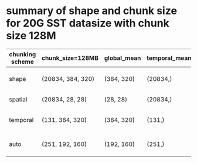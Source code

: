 
# summary of shape and chunk size for 20G SST datasize with chunk size 128M

| chunking scheme | chunk_size=128MB | global_mean | temporal_mean | climatology | anomaly |
|---|---|---|---|---|---|
|shape |(20834, 384, 320)|(384, 320)| (20834,)|(4, 384, 320)|(20834, 384, 320)|
|spatial | (20834, 28, 28) | (28, 28) | (20834,)|  (1, 28, 28) | (60, 28, 28)|
|temporal | (131, 384, 320)|  (384, 320)|  (131,)| (1, 384, 320)| (60, 384, 320)|
|auto |  (251, 192, 160)| (192, 160)|  (251,)| (1, 192, 160)|  (60, 192, 160)|


